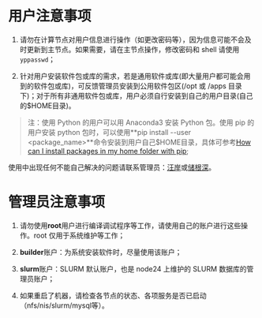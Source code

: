 # 用户注意事项

1. 请勿在计算节点对用户信息进行操作（如更改密码等），因为信息可能不会及时更新到主节点。如果需要，请在主节点操作，修改密码和 shell 请使用`yppasswd`；

1. 针对用户安装软件包或库的需求，若是通用软件或库(即大量用户都可能会用到的软件包或库)，可反馈管理员安装到公用软件包区(/opt 或 /apps 目录下)；对于所有非通用软件包或库，用户必须自行安装到自己的用户目录(自己的$HOME目录)。  
> 注：使用 Python 的用户可以用 Anaconda3 安装 Python 包。使用 pip 的用户安装 python 包时，可以使用**pip install --user <package_name>**命令安装到用户自己$HOME目录，具体可参考[How can I install packages in my home folder with pip](https://stackoverflow.com/questions/7143077/how-can-i-install-packages-in-my-home-folder-with-pip);  

使用中出现任何不能自己解决的问题请联系管理员：[汪岸](mailto:wangan.cs@gmail.com)或[储根深](mailto:genshenchu@gmail.com)。

# 管理员注意事项

1. 请勿使用**root**用户进行编译调试程序等工作，请使用自己的账户进行这些操作。root 仅用于系统维护等工作；

1. **builder**账户：为系统安装软件时，尽量使用该账户；

1. **slurm**账户：SLURM 默认账户，也是 node24 上维护的 SLURM 数据库的管理员账户；

1. 如果重启了机器，请检查各节点的状态、各项服务是否已启动（nfs/nis/slurm/mysql等）。
